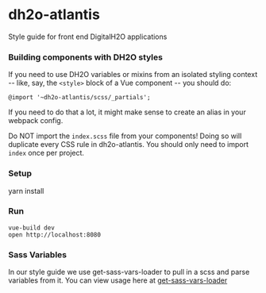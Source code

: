 # dh2o-atlantis
Style guide for front end DigitalH2O applications

### Building components with DH2O styles
If you need to use DH2O variables or mixins from an isolated styling context
-- like, say, the `<style>` block of a Vue component -- you should do:

```
@import '~dh2o-atlantis/scss/_partials';
```

If you need to do that a lot, it might make sense to create an alias in your
webpack config.

Do NOT import the `index.scss` file from your components! Doing so will duplicate
every CSS rule in dh2o-atlantis. You should only need to import `index` once per
project.

### Setup
yarn install

### Run
```
vue-build dev
open http://localhost:8080
```

### Sass Variables
In our style guide we use get-sass-vars-loader to pull in a scss and parse variables from it. You can view usage here at [get-sass-vars-loader](https://github.com/brianvoe/get-sass-vars-loader)
